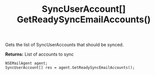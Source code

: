 ﻿---
uid: crmscript_ref_NSEMailAgent_GetReadySyncEmailAccounts
title: SyncUserAccount[] GetReadySyncEmailAccounts()
intellisense: NSEMailAgent.GetReadySyncEmailAccounts
keywords: NSEMailAgent, GetReadySyncEmailAccounts
so.topic: reference
---

Gets the list of SyncUserAccounts that should be synced.


**Returns:** List of accounts to sync

```crmscript
NSEMailAgent agent;
SyncUserAccount[] res = agent.GetReadySyncEmailAccounts();
```

